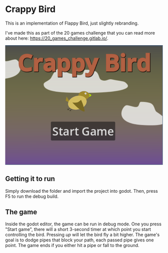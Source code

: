**Crappy Bird**
===============
This is an implementation of Flappy Bird, just slightly rebranding.

I've made this as part of the 20 games challenge that you can read more about here: https://20_games_challenge.gitlab.io/.

![An in-game screenshot](Screenshot.png)

Getting it to run
-----------------
Simply download the folder and import the project into godot. Then, press F5 to run the debug build.

The game
----------
Inside the godot editor, the game can be run in debug mode. One you press "Start game", there will a short 3-second timer at which point you start controlling the bird. Pressing *up* will let the bird fly a bit higher. The game's goal is to dodge pipes that block your path, each passed pipe gives one point. The game ends if you either hit a pipe or fall to the ground.

 
